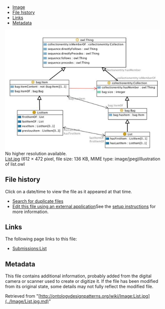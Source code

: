 * [Image](../Image/List.jpg.md#file)
* [File history](../Image/List.jpg.md#filehistory)
* [Links](../Image/List.jpg.md#filelinks)
* [Metadata](../Image/List.jpg.md#metadata)

[![Image:List.jpg](../images/d/d5/List.jpg)](../images/d/d5/List.jpg)  
No higher resolution available.  
[List.jpg](../images/d/d5/List.jpg)‎ (612 × 472 pixel, file size: 136 KB, MIME type: image/jpeg)Illustration of list.owl




## File history

Click on a date/time to view the file as it appeared at that time.



  
* [Search for duplicate files](http://ontologydesignpatterns.org/wiki/Special:FileDuplicateSearch/List.jpg "Special:FileDuplicateSearch/List.jpg")
* [Edit this file using an external application](http://ontologydesignpatterns.org/wiki/index.php?title=Image:List.jpg&action=edit&externaledit=true&mode=file "Image:List.jpg")See the [setup instructions](http://www.mediawiki.org/wiki/Manual:External_editors "http://www.mediawiki.org/wiki/Manual:External_editors") for more information.

## Links



The following page links to this file:


* [Submissions:List](../Submissions/List.md "Submissions:List")

## Metadata


This file contains additional information, probably added from the digital camera or scanner used to create or digitize it.
If the file has been modified from its original state, some details may not fully reflect the modified file.




Retrieved from "[http://ontologydesignpatterns.org/wiki/Image:List.jpg](../Image/List.jpg.md)"